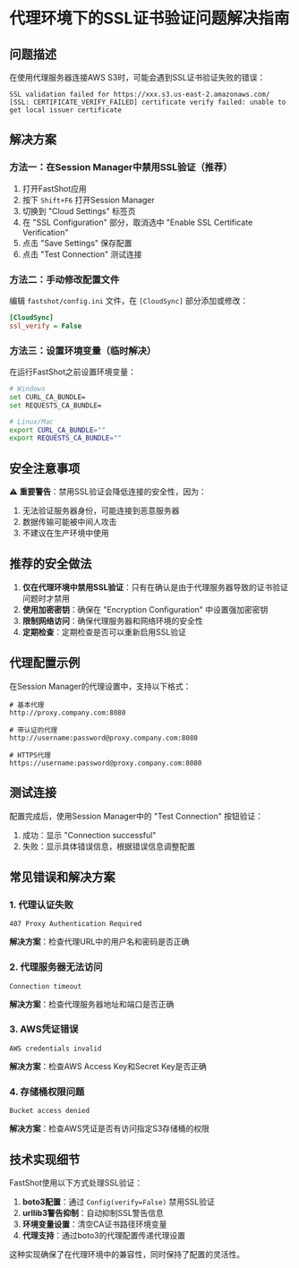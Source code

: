 # 代理环境下的SSL证书验证问题解决指南

## 问题描述

在使用代理服务器连接AWS S3时，可能会遇到SSL证书验证失败的错误：

```
SSL validation failed for https://xxx.s3.us-east-2.amazonaws.com/
[SSL: CERTIFICATE_VERIFY_FAILED] certificate verify failed: unable to get local issuer certificate
```

## 解决方案

### 方法一：在Session Manager中禁用SSL验证（推荐）

1. 打开FastShot应用
2. 按下 `Shift+F6` 打开Session Manager
3. 切换到 "Cloud Settings" 标签页
4. 在 "SSL Configuration" 部分，取消选中 "Enable SSL Certificate Verification"
5. 点击 "Save Settings" 保存配置
6. 点击 "Test Connection" 测试连接

### 方法二：手动修改配置文件

编辑 `fastshot/config.ini` 文件，在 `[CloudSync]` 部分添加或修改：

```ini
[CloudSync]
ssl_verify = False
```

### 方法三：设置环境变量（临时解决）

在运行FastShot之前设置环境变量：

```bash
# Windows
set CURL_CA_BUNDLE=
set REQUESTS_CA_BUNDLE=

# Linux/Mac
export CURL_CA_BUNDLE=""
export REQUESTS_CA_BUNDLE=""
```

## 安全注意事项

⚠️ **重要警告**：禁用SSL验证会降低连接的安全性，因为：

1. 无法验证服务器身份，可能连接到恶意服务器
2. 数据传输可能被中间人攻击
3. 不建议在生产环境中使用

## 推荐的安全做法

1. **仅在代理环境中禁用SSL验证**：只有在确认是由于代理服务器导致的证书验证问题时才禁用
2. **使用加密密钥**：确保在 "Encryption Configuration" 中设置强加密密钥
3. **限制网络访问**：确保代理服务器和网络环境的安全性
4. **定期检查**：定期检查是否可以重新启用SSL验证

## 代理配置示例

在Session Manager的代理设置中，支持以下格式：

```
# 基本代理
http://proxy.company.com:8080

# 带认证的代理
http://username:password@proxy.company.com:8080

# HTTPS代理
https://username:password@proxy.company.com:8080
```

## 测试连接

配置完成后，使用Session Manager中的 "Test Connection" 按钮验证：

1. 成功：显示 "Connection successful"
2. 失败：显示具体错误信息，根据错误信息调整配置

## 常见错误和解决方案

### 1. 代理认证失败
```
407 Proxy Authentication Required
```
**解决方案**：检查代理URL中的用户名和密码是否正确

### 2. 代理服务器无法访问
```
Connection timeout
```
**解决方案**：检查代理服务器地址和端口是否正确

### 3. AWS凭证错误
```
AWS credentials invalid
```
**解决方案**：检查AWS Access Key和Secret Key是否正确

### 4. 存储桶权限问题
```
Bucket access denied
```
**解决方案**：检查AWS凭证是否有访问指定S3存储桶的权限

## 技术实现细节

FastShot使用以下方式处理SSL验证：

1. **boto3配置**：通过 `Config(verify=False)` 禁用SSL验证
2. **urllib3警告抑制**：自动抑制SSL警告信息
3. **环境变量设置**：清空CA证书路径环境变量
4. **代理支持**：通过boto3的代理配置传递代理设置

这种实现确保了在代理环境中的兼容性，同时保持了配置的灵活性。 